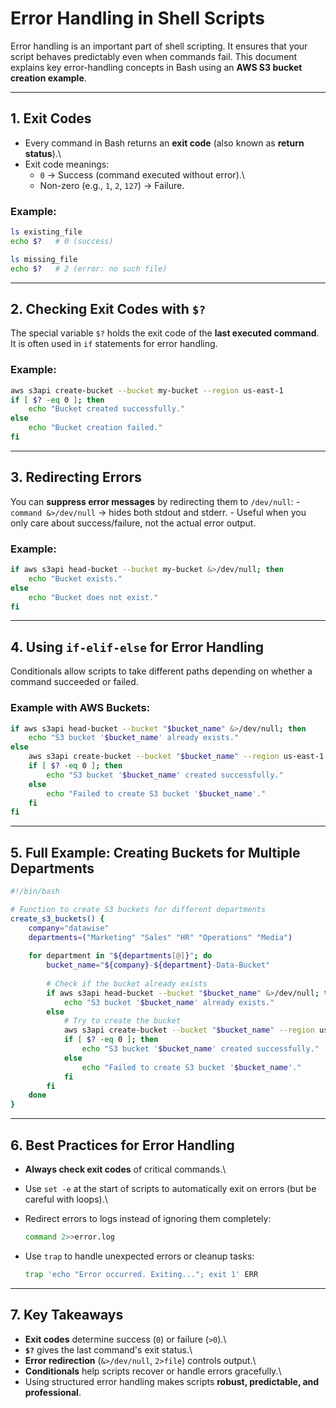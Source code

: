# Error Handling in Shell Scripts

Error handling is an important part of shell scripting. It ensures that
your script behaves predictably even when commands fail. This document
explains key error-handling concepts in Bash using an **AWS S3 bucket
creation example**.

------------------------------------------------------------------------

## 1. Exit Codes

-   Every command in Bash returns an **exit code** (also known as
    **return status**).\
-   Exit code meanings:
    -   `0` → Success (command executed without error).\
    -   Non-zero (e.g., `1`, `2`, `127`) → Failure.

### Example:

``` bash
ls existing_file
echo $?   # 0 (success)

ls missing_file
echo $?   # 2 (error: no such file)
```

------------------------------------------------------------------------

## 2. Checking Exit Codes with `$?`

The special variable `$?` holds the exit code of the **last executed
command**.\
It is often used in `if` statements for error handling.

### Example:

``` bash
aws s3api create-bucket --bucket my-bucket --region us-east-1
if [ $? -eq 0 ]; then
    echo "Bucket created successfully."
else
    echo "Bucket creation failed."
fi
```

------------------------------------------------------------------------

## 3. Redirecting Errors

You can **suppress error messages** by redirecting them to
`/dev/null`: - `command &>/dev/null` → hides both stdout and stderr. -
Useful when you only care about success/failure, not the actual error
output.

### Example:

``` bash
if aws s3api head-bucket --bucket my-bucket &>/dev/null; then
    echo "Bucket exists."
else
    echo "Bucket does not exist."
fi
```

------------------------------------------------------------------------

## 4. Using `if-elif-else` for Error Handling

Conditionals allow scripts to take different paths depending on whether
a command succeeded or failed.

### Example with AWS Buckets:

``` bash
if aws s3api head-bucket --bucket "$bucket_name" &>/dev/null; then
    echo "S3 bucket '$bucket_name' already exists."
else
    aws s3api create-bucket --bucket "$bucket_name" --region us-east-1
    if [ $? -eq 0 ]; then
        echo "S3 bucket '$bucket_name' created successfully."
    else
        echo "Failed to create S3 bucket '$bucket_name'."
    fi
fi
```

------------------------------------------------------------------------

## 5. Full Example: Creating Buckets for Multiple Departments

``` bash
#!/bin/bash

# Function to create S3 buckets for different departments
create_s3_buckets() {
    company="datawise"
    departments=("Marketing" "Sales" "HR" "Operations" "Media")
    
    for department in "${departments[@]}"; do
        bucket_name="${company}-${department}-Data-Bucket"
        
        # Check if the bucket already exists
        if aws s3api head-bucket --bucket "$bucket_name" &>/dev/null; then
            echo "S3 bucket '$bucket_name' already exists."
        else
            # Try to create the bucket
            aws s3api create-bucket --bucket "$bucket_name" --region us-east-1
            if [ $? -eq 0 ]; then
                echo "S3 bucket '$bucket_name' created successfully."
            else
                echo "Failed to create S3 bucket '$bucket_name'."
            fi
        fi
    done
}
```

------------------------------------------------------------------------

## 6. Best Practices for Error Handling

-   **Always check exit codes** of critical commands.\

-   Use `set -e` at the start of scripts to automatically exit on errors
    (but be careful with loops).\

-   Redirect errors to logs instead of ignoring them completely:

    ``` bash
    command 2>>error.log
    ```

-   Use `trap` to handle unexpected errors or cleanup tasks:

    ``` bash
    trap 'echo "Error occurred. Exiting..."; exit 1' ERR
    ```

------------------------------------------------------------------------

## 7. Key Takeaways

-   **Exit codes** determine success (`0`) or failure (`>0`).\
-   **`$?`** gives the last command's exit status.\
-   **Error redirection** (`&>/dev/null`, `2>file`) controls output.\
-   **Conditionals** help scripts recover or handle errors gracefully.\
-   Using structured error handling makes scripts **robust, predictable,
    and professional**.
